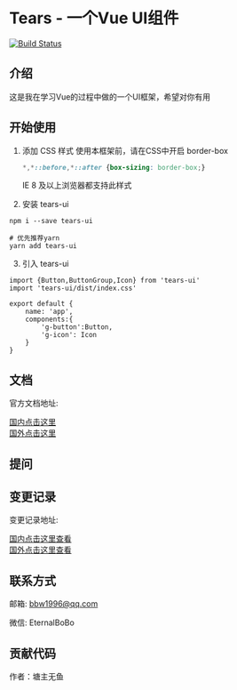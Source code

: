 # Tears - 一个Vue UI组件
[![Build Status](https://travis-ci.org/BOBOlife/gulu-test.svg?branch=master)](https://travis-ci.org/BOBOlife/gulu-test)
## 介绍
这是我在学习Vue的过程中做的一个UI框架，希望对你有用
## 开始使用

1. 添加 CSS 样式
   使用本框架前，请在CSS中开启 border-box
   
   ```css
   *,*::before,*::after {box-sizing: border-box;}
   ```
   IE 8 及以上浏览器都支持此样式

2. 安装 tears-ui
```
npm i --save tears-ui
```
```
# 优先推荐yarn  
yarn add tears-ui
```

3.  引入 tears-ui
```
import {Button,ButtonGroup,Icon} from 'tears-ui'
import 'tears-ui/dist/index.css'

export default {
    name: 'app',
    components:{
        'g-button':Button,
        'g-icon': Icon
    }
}
```


## 文档

官方文档地址:

<a href="http://bobowanglife.gitee.io/gulu-test/">国内点击这里</a>
<br>
<a href="http://bobolife.xyz/gulu-test/">国外点击这里</a>


## 提问

## 变更记录

变更记录地址:

<a href="https://gitee.com/bobowanglife/gulu-test/commits/master">国内点击这里查看</a>
<br>
<a href="https://github.com/BOBOlife/gulu-test/commits/master">国外点击这里查看</a>



## 联系方式

邮箱: bbw1996@qq.com

微信: EternalBoBo

## 贡献代码

作者：塘主无鱼


